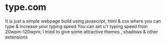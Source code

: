 # type.com 
It is just a simple webpage build using javascript, html & css 
where you can type & increase your typing speed 
You can set u'r  typing speed from 20wpm-120wpm;
I tried to give some attractive themes , shadows & other extensions 
